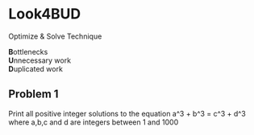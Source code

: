 # Look4BUD
Optimize &amp; Solve Technique

**B**ottlenecks <br />
**U**nnecessary work <br />
**D**uplicated work <br />

## Problem 1
Print all positive integer solutions to the equation a^3 + b^3 = c^3 + d^3 where a,b,c and d are integers between 1 and 1000
